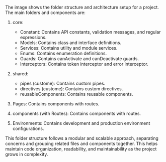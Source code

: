 The image shows the folder structure and architecture setup for a project. The main folders and components are:

1. core:
   - Constant: Contains API constants, validation messages, and regular expressions.
   - Models: Contains class and interface definitions.
   - Services: Contains utility and module services.
   - Enums: Contains enumeration definitions.
   - Guards: Contains canActivate and canDeactivate guards.
   - Interceptors: Contains token interceptor and error interceptor.

2. shared:
   - pipes (custome): Contains custom pipes.
   - directives (custome): Contains custom directives.
   - reusableComponents: Contains reusable components.

3. Pages: Contains components with routes.

4. components (with Routes): Contains components with routes.

5. Environments: Contains development and production environment configurations.

This folder structure follows a modular and scalable approach, separating concerns and grouping related files and components together. This helps maintain code organization, readability, and maintainability as the project grows in complexity.